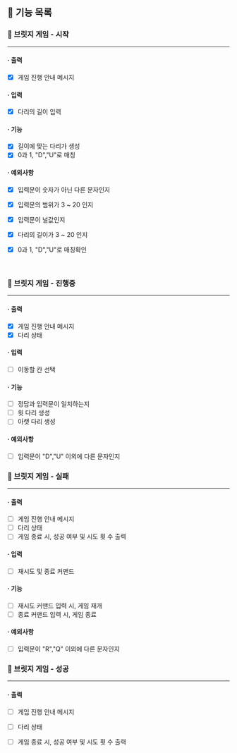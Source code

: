 ## 🚀 기능 목록

### 🔽 브릿지 게임 - 시작

***

#### · 출력

- [x] 게임 진행 안내 메시지

#### · 입력

- [x] 다리의 길이 입력

#### · 기능

- [x] 길이에 맞는 다리가 생성
- [x] 0과 1, "D","U"로 매칭

#### · 예외사항

- [x] 입력문이 숫자가 아닌 다른 문자인지
- [x] 입력문의 범위가 3 ~ 20 인지
- [x] 입력문이 널값인지
- [x] 다리의 길이가 3 ~ 20 인지
- [x] 0과 1, "D","U"로 매칭확인

  <br>

### 🔽 브릿지 게임 - 진행중

***

#### · 출력

- [x] 게임 진행 안내 메시지
- [x] 다리 상태

#### · 입력

- [ ] 이동할 칸 선택

#### · 기능

- [ ] 정답과 입력문이 일치하는지
- [ ] 윗 다리 생성
- [ ] 아랫 다리 생성

#### · 예외사항

- [ ] 입력문이 "D","U" 이외에 다른 문자인지
  <br>

### 🔽 브릿지 게임 - 실패

***

#### · 출력

- [ ] 게임 진행 안내 메시지
- [ ] 다리 상태
- [ ] 게임 종료 시, 성공 여부 및 시도 횟 수 출력

#### · 입력

- [ ] 재시도 및 종료 커맨드

#### · 기능

- [ ] 재시도 커맨드 입력 시, 게임 재개
- [ ] 종료 커맨드 입력 시, 게임 종료

#### · 예외사항

- [ ] 입력문이 "R","Q" 이외에 다른 문자인지
  <br>

### 🔽 브릿지 게임 - 성공

***

#### · 출력

- [ ] 게임 진행 안내 메시지
- [ ] 다리 상태
- [ ] 게임 종료 시, 성공 여부 및 시도 횟 수 출력

  <br>